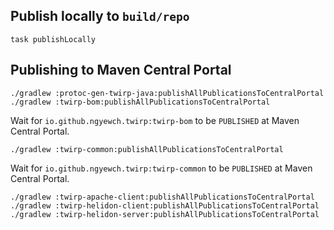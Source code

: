 ## Publish locally to `build/repo`

```
task publishLocally
```

## Publishing to Maven Central Portal

```
./gradlew :protoc-gen-twirp-java:publishAllPublicationsToCentralPortal
./gradlew :twirp-bom:publishAllPublicationsToCentralPortal
```

Wait for `io.github.ngyewch.twirp:twirp-bom` to be `PUBLISHED` at Maven Central Portal.

```
./gradlew :twirp-common:publishAllPublicationsToCentralPortal
```

Wait for `io.github.ngyewch.twirp:twirp-common` to be `PUBLISHED` at Maven Central Portal.

```
./gradlew :twirp-apache-client:publishAllPublicationsToCentralPortal
./gradlew :twirp-helidon-client:publishAllPublicationsToCentralPortal
./gradlew :twirp-helidon-server:publishAllPublicationsToCentralPortal
```
